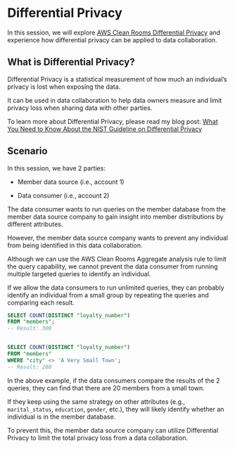 # Differential Privacy

In this session, we will explore [AWS Clean Rooms Differential Privacy](https://docs.aws.amazon.com/clean-rooms/latest/userguide/differential-privacy.html) and experience how differential privacy can be applied to data collaboration.

## What is Differential Privacy?

Differential Privacy is a statistical measurement of how much an individual’s privacy is lost when exposing the data.

It can be used in data collaboration to help data owners measure and limit privacy loss when sharing data with other parties.

To learn more about Differential Privacy, please read my blog post: [What You Need to Know About the NIST Guideline on Differential Privacy](https://blog.richardfan.xyz/2024/02/21/what-you-need-to-know-about-the-nist-guideline-on-differential-privacy.html)

## Scenario

In this session, we have 2 parties:

* Member data source (i.e., account 1)

* Data consumer (i.e., account 2)

The data consumer wants to run queries on the member database from the member data source company to gain insight into member distributions by different attributes.

However, the member data source company wants to prevent any individual from being identified in this data collaboration.

Although we can use the AWS Clean Rooms Aggregate analysis rule to limit the query capability, we cannot prevent the data consumer from running multiple targeted queries to identify an individual.

If we allow the data consumers to run unlimited queries, they can probably identify an individual from a small group by repeating the queries and comparing each result.

```sql
SELECT COUNT(DISTINCT "loyalty_number")
FROM "members";
-- Result: 300


SELECT COUNT(DISTINCT "loyalty_number")
FROM "members"
WHERE "city" <> 'A Very Small Town';
-- Result: 280
```

In the above example, if the data consumers compare the results of the 2 queries, they can find that there are 20 members from a small town.

If they keep using the same strategy on other attributes (e.g., `marital_status`, `education`, `gender`, etc.), they will likely identify whether an individual is in the member database.

To prevent this, the member data source company can utilize Differential Privacy to limit the total privacy loss from a data collaboration.
